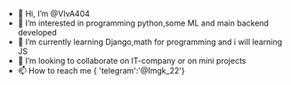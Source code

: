 - 👋 Hi, I’m @VIvA404
- 👀 I’m interested in programming python,some ML and main backend developed 
- 🌱 I’m currently learning Django,math for programming and i will learning JS
- 💞️ I’m looking to collaborate on IT-company or on mini projects
- 📫 How to reach me { 'telegram':'@Imgk_22'}

<!---
VIvA404/VIvA404 is a ✨ special ✨ repository because its `README.md` (this file) appears on your GitHub profile.
You can click the Preview link to take a look at your changes.
--->
